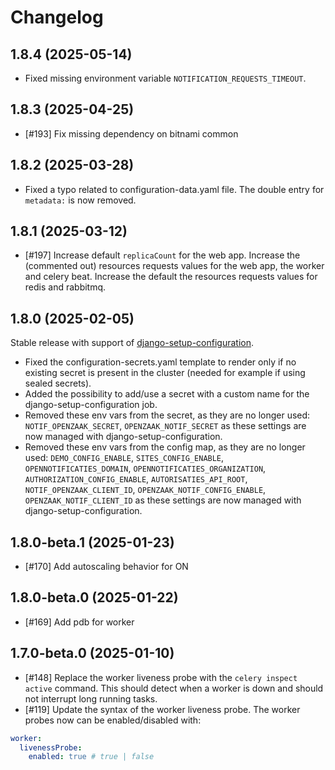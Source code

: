 # Changelog

## 1.8.4 (2025-05-14)

- Fixed missing environment variable `NOTIFICATION_REQUESTS_TIMEOUT`.

## 1.8.3 (2025-04-25)
- [#193] Fix missing dependency on bitnami common

## 1.8.2 (2025-03-28)

- Fixed a typo related to configuration-data.yaml file. The double entry for `metadata:` is now removed.

## 1.8.1 (2025-03-12)

- [#197] Increase default `replicaCount` for the web app. Increase the (commented out) resources requests values for the web app, the worker and celery beat. Increase the default the resources requests values for redis and rabbitmq.

## 1.8.0 (2025-02-05)

Stable release with support of [django-setup-configuration](https://github.com/maykinmedia/django-setup-configuration). 

- Fixed the configuration-secrets.yaml template to render only if no existing secret is present in the cluster (needed for example if using sealed secrets).
- Added the possibility to add/use a secret with a custom name for the django-setup-configuration job.
- Removed these env vars from the secret, as they are no longer used: `NOTIF_OPENZAAK_SECRET`, `OPENZAAK_NOTIF_SECRET` as these settings are now managed with django-setup-configuration.
- Removed these env vars from the config map, as they are no longer used: `DEMO_CONFIG_ENABLE`, `SITES_CONFIG_ENABLE`, `OPENNOTIFICATIES_DOMAIN`, `OPENNOTIFICATIES_ORGANIZATION`, `AUTHORIZATION_CONFIG_ENABLE`, `AUTORISATIES_API_ROOT`, `NOTIF_OPENZAAK_CLIENT_ID`, `OPENZAAK_NOTIF_CONFIG_ENABLE`, `OPENZAAK_NOTIF_CLIENT_ID` as these settings are now managed with django-setup-configuration.

## 1.8.0-beta.1 (2025-01-23)

- [#170] Add autoscaling behavior for ON

## 1.8.0-beta.0 (2025-01-22)

- [#169] Add pdb for worker

## 1.7.0-beta.0 (2025-01-10)

- [#148] Replace the worker liveness probe with the `celery inspect active` command. This should detect when a worker is down and should not interrupt long running tasks.
- [#119] Update the syntax of the worker liveness probe. The worker probes now can be enabled/disabled with:

```yaml
worker:
  livenessProbe:
    enabled: true # true | false
```
